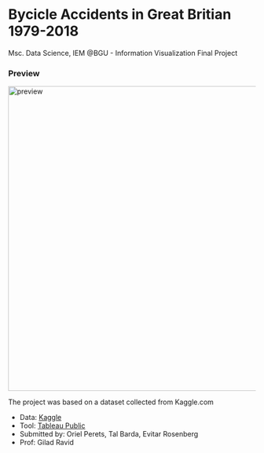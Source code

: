 # Bycicle Accidents in Great Britian 1979-2018
Msc. Data Science, IEM @BGU - Information Visualization Final Project

### Preview
<img width="620" alt="preview" src="https://user-images.githubusercontent.com/25591399/150694601-cc1b0945-3910-40bf-be3b-5f902c9d0e50.png">

The project was based on a dataset collected from Kaggle.com
* Data: [Kaggle](https://www.kaggle.com/johnharshith/bicycle-accidents-in-great-britain-1979-to-2018)
* Tool: [Tableau Public](https://www.tableau.com/)
* Submitted by: Oriel Perets, Tal Barda, Evitar Rosenberg
* Prof: Gilad Ravid
